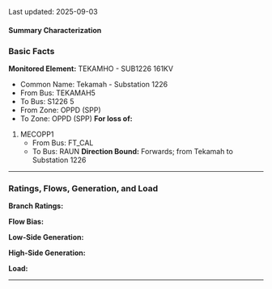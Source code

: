 Last updated: 2025-09-03
#### Summary Characterization

### Basic Facts
**Monitored Element:** TEKAMHO - SUB1226 161KV
- Common Name: Tekamah - Substation 1226
- From Bus: TEKAMAH5
- To Bus: S1226 5
- From Zone: OPPD (SPP)
- To Zone: OPPD (SPP)
**For loss of:**
1. MECOPP1
    - From Bus: FT_CAL
    - To Bus: RAUN
**Direction Bound:** Forwards; from Tekamah to Substation 1226

---
### Ratings, Flows, Generation, and Load
**Branch Ratings:**

**Flow Bias:**

**Low-Side Generation:**

**High-Side Generation:**

**Load:**

---
